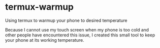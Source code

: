 # termux-warmup
Using termux to warmup your phone to desired temperature

Because I cannot use my touch screen when my phone is too cold and other people have encountered this issue, I created this small tool to keep your phone at its working temperature.
